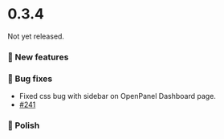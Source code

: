 # 0.3.4

Not yet released.

### 🚀 New features


### 🐛 Bug fixes
- Fixed css bug with sidebar on OpenPanel Dashboard page.
- [#241](https://github.com/stefanpejcic/OpenPanel/issues/241)


### 💅 Polish
